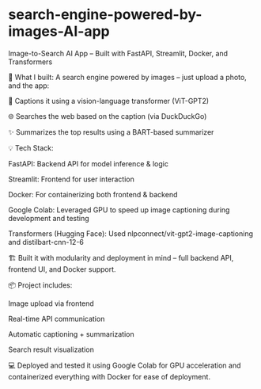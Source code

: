 # search-engine-powered-by-images-AI-app
 Image-to-Search AI App – Built with FastAPI, Streamlit, Docker, and Transformers



🔧 What I built:
A search engine powered by images – just upload a photo, and the app:

📸 Captions it using a vision-language transformer (ViT-GPT2)

🌐 Searches the web based on the caption (via DuckDuckGo)

✨ Summarizes the top results using a BART-based summarizer

💡 Tech Stack:

FastAPI: Backend API for model inference & logic

Streamlit: Frontend for user interaction

Docker: For containerizing both frontend & backend

Google Colab: Leveraged GPU to speed up image captioning during development and testing

Transformers (Hugging Face): Used nlpconnect/vit-gpt2-image-captioning and distilbart-cnn-12-6

🏗️ Built it with modularity and deployment in mind – full backend API, frontend UI, and Docker support.

📦 Project includes:

Image upload via frontend

Real-time API communication

Automatic captioning + summarization

Search result visualization

💻 Deployed and tested it using Google Colab for GPU acceleration and containerized everything with Docker for ease of deployment.
